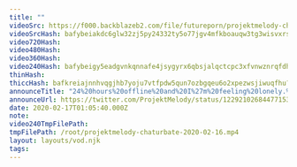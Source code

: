 ```yaml
---
title: ""
videoSrc: https://f000.backblazeb2.com/file/futureporn/projektmelody-chaturbate-2020-02-16.mp4
videoSrcHash: bafybeiakdc6glw32zj5py24332ty5o77jgv4mfkboauqw3tg3wisvxrs6e?filename=projektmelody-chaturbate-20200217T010540Z-source.mp4
video720Hash: 
video480Hash: 
video360Hash: 
video240Hash: bafybeigy5eadgvnkqnnafe4jsygyrx6qbsjalqctcpc3xfvnwznrqfdh5y?filename=projektmelody-chaturbate-20200217T010540Z-240p.mp4
thinHash: 
thiccHash: bafkreiajnnhvqgjhb7yoju7vtfpdw5qun7ozbgqeu6o2xpezwsjiwuqfhu?filename=20200217T010540Z-thicc.jpg
announceTitle: "24%20hours%20offline%20and%20I%27m%20feeling%20lonely.%20Come%20say%20hey%21"
announceUrl: https://twitter.com/ProjektMelody/status/1229210268447715328
date: 2020-02-17T01:05:40.000Z
note: 
video240TmpFilePath: 
tmpFilePath: /root/projektmelody-chaturbate-2020-02-16.mp4
layout: layouts/vod.njk
tags:
---
```

